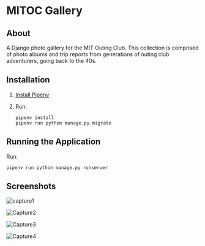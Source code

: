 MITOC Gallery
=============

About
------------

A Django photo gallery for the MIT Outing Club. This collection is comprised of photo albums and trip reports from generations of outing club adventurers, going back to the 40s.

Installation
------------

1. [Install Pipenv](https://pipenv.readthedocs.io/en/latest/install/#installing-pipenv)
2. Run:

   ```shell
   pipenv install
   pipenv run python manage.py migrate
   ```

Running the Application
-----------------------

Run:

```shell
pipenv run python manage.py runserver
```

Screenshots
------------
![capture1](https://user-images.githubusercontent.com/1444779/86552489-29d17500-bf16-11ea-833f-d84fdf9c8cd3.JPG)

![Capture2](https://user-images.githubusercontent.com/1444779/86552493-2ccc6580-bf16-11ea-9af2-58dbf92f94c6.JPG)

![Capture3](https://user-images.githubusercontent.com/1444779/86552496-2e962900-bf16-11ea-8557-c70f9db2d1d7.JPG)

![Capture4](https://user-images.githubusercontent.com/1444779/86552499-2fc75600-bf16-11ea-80a6-7d583f976776.JPG)
